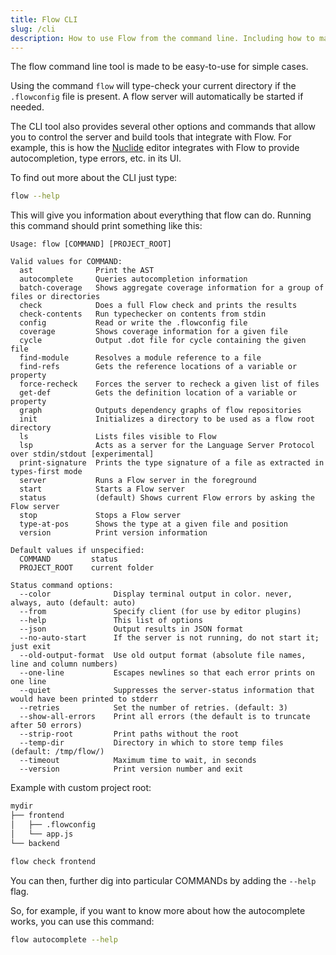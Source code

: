 ```yaml
---
title: Flow CLI
slug: /cli
description: How to use Flow from the command line. Including how to manage the Flow background process.
---
```


The flow command line tool is made to be easy-to-use for simple cases.

Using the command `flow` will type-check your current directory if the
`.flowconfig` file is present. A flow server will automatically be started if
needed.

The CLI tool also provides several other options and commands that allow you to
control the server and build tools that integrate with Flow. For example, this
is how the [Nuclide](https://nuclide.io/) editor integrates with Flow to
provide autocompletion, type errors, etc. in its UI.

To find out more about the CLI just type:

```sh
flow --help
```

This will give you information about everything that flow can do. Running this
command should print something like this:

```
Usage: flow [COMMAND] [PROJECT_ROOT]

Valid values for COMMAND:
  ast              Print the AST
  autocomplete     Queries autocompletion information
  batch-coverage   Shows aggregate coverage information for a group of files or directories
  check            Does a full Flow check and prints the results
  check-contents   Run typechecker on contents from stdin
  config           Read or write the .flowconfig file
  coverage         Shows coverage information for a given file
  cycle            Output .dot file for cycle containing the given file
  find-module      Resolves a module reference to a file
  find-refs        Gets the reference locations of a variable or property
  force-recheck    Forces the server to recheck a given list of files
  get-def          Gets the definition location of a variable or property
  graph            Outputs dependency graphs of flow repositories
  init             Initializes a directory to be used as a flow root directory
  ls               Lists files visible to Flow
  lsp              Acts as a server for the Language Server Protocol over stdin/stdout [experimental]
  print-signature  Prints the type signature of a file as extracted in types-first mode
  server           Runs a Flow server in the foreground
  start            Starts a Flow server
  status           (default) Shows current Flow errors by asking the Flow server
  stop             Stops a Flow server
  type-at-pos      Shows the type at a given file and position
  version          Print version information

Default values if unspecified:
  COMMAND         status
  PROJECT_ROOT    current folder

Status command options:
  --color              Display terminal output in color. never, always, auto (default: auto)
  --from               Specify client (for use by editor plugins)
  --help               This list of options
  --json               Output results in JSON format
  --no-auto-start      If the server is not running, do not start it; just exit
  --old-output-format  Use old output format (absolute file names, line and column numbers)
  --one-line           Escapes newlines so that each error prints on one line
  --quiet              Suppresses the server-status information that would have been printed to stderr
  --retries            Set the number of retries. (default: 3)
  --show-all-errors    Print all errors (the default is to truncate after 50 errors)
  --strip-root         Print paths without the root
  --temp-dir           Directory in which to store temp files (default: /tmp/flow/)
  --timeout            Maximum time to wait, in seconds
  --version            Print version number and exit
```

Example with custom project root:
```sh
mydir
├── frontend
│   ├── .flowconfig
│   └── app.js
└── backend
```

```sh
flow check frontend
```

You can then, further dig into particular COMMANDs by adding the `--help` flag.

So, for example, if you want to know more about how the autocomplete works, you
can use this command:

```sh
flow autocomplete --help
```
